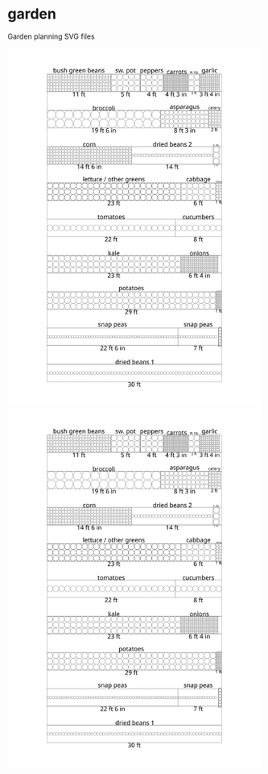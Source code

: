 # garden
Garden planning SVG files

![Alt text](./garden_layout_printout.svg)
<img src="./garden_layout_printout.svg">
